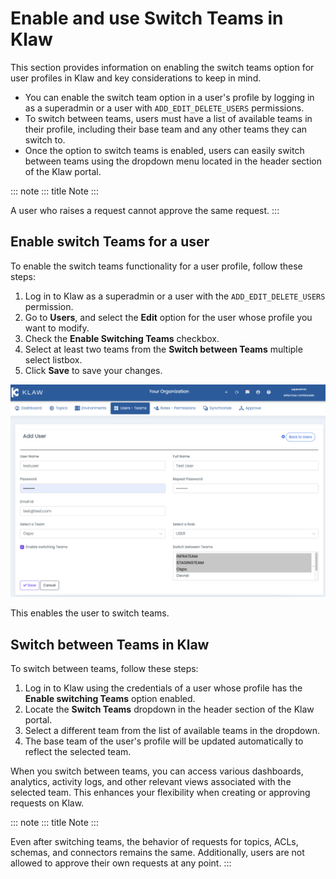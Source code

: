 # Enable and use Switch Teams in Klaw

This section provides information on enabling the switch teams option
for user profiles in Klaw and key considerations to keep in mind.

-   You can enable the switch team option in a user\'s profile by
    logging in as a superadmin or a user with `ADD_EDIT_DELETE_USERS`
    permissions.
-   To switch between teams, users must have a list of available teams
    in their profile, including their base team and any other teams they
    can switch to.
-   Once the option to switch teams is enabled, users can easily switch
    between teams using the dropdown menu located in the header section
    of the Klaw portal.

::: note
::: title
Note
:::

A user who raises a request cannot approve the same request.
:::

## Enable switch Teams for a user

To enable the switch teams functionality for a user profile, follow
these steps:

1.  Log in to Klaw as a superadmin or a user with the
    `ADD_EDIT_DELETE_USERS` permission.
2.  Go to **Users**, and select the **Edit** option for the user whose
    profile you want to modify.
3.  Check the **Enable Switching Teams** checkbox.
4.  Select at least two teams from the **Switch between Teams** multiple
    select listbox.
5.  Click **Save** to save your changes.

![image](../../../static/images/teams/SwitchTeams.png)

This enables the user to switch teams.

## Switch between Teams in Klaw

To switch between teams, follow these steps:

1.  Log in to Klaw using the credentials of a user whose profile has the
    **Enable switching Teams** option enabled.
2.  Locate the **Switch Teams** dropdown in the header section of the
    Klaw portal.
3.  Select a different team from the list of available teams in the
    dropdown.
4.  The base team of the user\'s profile will be updated automatically
    to reflect the selected team.

When you switch between teams, you can access various dashboards,
analytics, activity logs, and other relevant views associated with the
selected team. This enhances your flexibility when creating or approving
requests on Klaw.

::: note
::: title
Note
:::

Even after switching teams, the behavior of requests for topics, ACLs,
schemas, and connectors remains the same. Additionally, users are not
allowed to approve their own requests at any point.
:::
